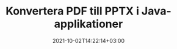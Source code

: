 ---
############################# Static ############################
layout: "autogen-gist"
date: 2021-10-02T14:22:14+03:00
draft: false
path: "sv/total/java/conversion/pdf-to-pptx/"
other_out_formats: "DOC DOCX DOCM DOT DOTX DOTM TXT RTF HTML HTM MHTML MHT XLS XLSX XLSM XLSB XLT XLTX XLTM XLAM CSV TSV DIF SXC FODS PPT PPTX PPTM PPS PPSX PPSM POT POTX POTM ODT OTT OTP ODP ODS EMZ WMZ SVG SVGZ XPS TEX DCM WMF EMF BMP PNG GIF JPEG TIFF ICO WEBP JP2 TGA PSB PSD EPUB MD DICOM FODP JPG"
ad_headline: "Konvertera PDF till PPTX | Java"
ad_description: "Mest exakta PDF till PPTX dokumentkonverteringslösning för Java-applikationer."

############################# Head ############################
head_title: "Konvertera PDF till PPTX i Java – PDF Conversion API"
head_description: "Konvertera PDF till PPTX i Java-applikationer. Snabb och exakt PDF till PPTX konvertering API för Java för att konvertera PDF till dokument, bilder och 100+ andra filformat."

############################# Header ############################
title: "Konvertera PDF till PPTX i Java-applikationer"
description: "Konvertera PDF-filer till PPTX i Java-applikationer med hjälp av flexibla dokumentkonverteringsfunktioner för att manipulera utseendet på det konverterade dokumentformatet. Konvertera enkelt hela dokumentet på en gång eller välj specifika sidor i PDF-filen baserat på de selektiva sidnumren eller sidintervallen och konvertera till ett brett utbud av dokumentformat som stöds som ordbehandlingsdokument, Excel-kalkylblad, PowerPoint-presentationer, Photoshop, eBook, webb och bilder."

############################# SubMenu ############################
submenu:
    enable: false

############################# Content ############################
content:
    enable: true
    block:
    - title_left: "Hur man konverterar PDF till PPTX i Java"
      content_left: |
          Utför PDF-filer till PPTX-filkonvertering i Java med tre enkla steg. Använd kodexemplet nedan – visa det konverterade dokumentet som det är eller rendera det vidare för att visa det som en HTML-fil utan att installera någon extern programvara.

          -   Skapa en ny instans av klassen **Converter** och ladda PDF-filen
          -   Ställ in **ConvertOptions** för PPTX-filtypen
          -   Anrop **Convert** för klassinstansen **Converter** för konvertering till PPTX
          -   Ställ in alternativ för HTML-visare
          -   Skapa **Viewer**-objekt för att se konverterad PPTX som HTML
          
      title_right: "Nedladdningar och installationsinstruktioner"
      content_right: |
          Du behöver namnrymder `GroupDocs.Conversion` och `GroupDocs.Viewer` för att konvertera mellan 100+ dokument och bildfilformat som PDF, Microsoft Word, Excel, PowerPoint, Project, Visio, Outlook, HTML och diagram. Utforska andra [Java API:er för Office-dokument](https://products.conholdate.com/total/java/) som erbjuds av Conholdate.Total.
          
          Hämta respektive monteringsfiler från [Nedladdningar](https://downloads.conholdate.com/total/java) eller hämta hela paketet från [Maven](https://repository.conholdate.com/webapp/#/artifacts/browse/tree/General/repo) för att lägga till `Conholdate.Total` direkt i din arbetsyta.
          
      gisthash: "1b2b5b5a97415ef538ac358347f27174"
      gistfile: "pdf-to-word-conversion-in-java-and-html-viewer.java"

    - title_left: "Konvertera PDF till Word-dokument i Java"
      content_left: |
          Det blir lättare att konvertera från PDF till ett Word-dokument i Java-baserade applikationer med Conholdate.Total API:er. PDF-filen förvandlas perfekt till en Word-fil (DOCX) och stöder ytterligare en uppsättning dokumentformateringsfunktioner för att anpassa utdatafilens layout för att matcha dina behov. Du kan enkelt redigera innehållet som text, tabeller, bilder och listor från det konverterade Word-dokumentet.

          -   Skapa en ny instans av klassen **Converter** och ladda **PDF** som indatafil
          -   Instantiera **WordProcessingConvertOptions** som konverteringsalternativ
          -   Anrop **Convert** för klassinstansen **Converter** för konvertering till **DOCX**
          
      title_right: "Extraktion av källdokumentinformation"
      content_right: |
          Funktionen för extrahering av dokumentinformation gör det inte bara möjligt att få den grundläggande informationen om källdokumentfilen, utan den stöder också extrahering av värdefull filformatsspecifik information som projektstart- och slutdatum för en Microsoft Project-fil, eventuella utskriftsrestriktioner för ett PDF-dokument, lista över mappar som ingår i en Outlook-datafil etc.

          Konvertera populära dokumentfilformat på olika operativsystem som Windows, Linux eller macOS medan du använder utvecklingsmiljöer som NetBeans, IntelliJ IDEA och Eclipse.
          
      gisthash: "1b2b5b5a97415ef538ac358347f27174"
      gistfile: "pdf-to-word-conversion.java"

    - title_left: "Konvertera PDF till Excel i Java"
      content_left: |
          Vänd PDF till Excel-kalkylblad med några rader Java-kod. Innehållet i en PDF-fil konverteras till rader och kolumner i ett Excel-kalkylblad som enkelt kan redigeras efter behov. En PDF-fil kan konverteras till dessa kalkylbladsformat (XLS, XLSX, XLSM, XLSB, XLTX, XLT), OpenDocument (ODS, OTS) och Apple iWork Numbers.

          -   Skapa en ny instans av klassen **Converter** och ladda **PDF** som indatafil
          -   Instantera **SpreadsheetConvertOptions** som konverteringsalternativ
          -   Anrop **Convert** för klassinstansen **Converter** för konvertering till **XLSX**
        
      title_right: "Cacha konverterade dokumentresultat"
      content_right: |
          I vissa fall är den konverterade dokumentstorleken större och det tar tid att konvertera. Dokumentkonverteringsbiblioteket erbjuder cachningsfunktionen för att effektivt hantera sådana situationer och påskynda den upprepade konverteringsprocessen. Aktivera ICache-gränssnittet för att arbeta med anpassad cache-implementering med hjälp av tilläggspunkten och kontrollera cachekonverteringen, som du föredrar.

          Konverteringsresultatet sparas på den lokala enheten som standard men alla typer av cachelagring kan stödjas genom att implementera lämpliga gränssnitt som Amazon S3, Dropbox, Google Drive, Windows Azure, Reddis eller något annat.
          
      gisthash: "1b2b5b5a97415ef538ac358347f27174"
      gistfile: "pdf-to-excel-conversion.java"

    - title_left: "Konvertera PDF till PowerPoint i Java"
      content_left: |
          Att konvertera PDF till PowerPoint (PPT, PPTX)-bilder går snabbare med Conholdate.Total för Java API:er. När du har konverterat kan du enkelt redigera PowerPoint-presentationer och bilder i Microsoft PowerPoint.

          -   Skapa en ny instans av klassen **Converter** och ladda **PDF** som indatafil
          -   Instantera **PresentationConvertOptions** som konverteringsalternativ
          -   Anrop **Convert** för klassinstansen **Converter** för konvertering till **PPTX**
          
      title_right: "Ladda och konvertera fjärrplacerade dokument"
      content_right: |
          Med Conholdate.Total för Java – utvecklare kan ladda och konvertera dokument från olika fjärrplatser och molndokumentlagringsresurser som Amazon S3, Microsoft Azure Blob, FTP, lokal disk, stream eller en enkel URL. Du behöver bara specificera metoden för att erhålla fjärrbelägen dokumentström och sedan skicka den vidare till Converter-klassen som en konstruktor.
          
          [Java PDF-konverteringsbiblioteket](https://products.groupdocs.com/conversion/java/) stöder också inläsning och konvertering av dokument som är skyddade med ett lösenord i dina Java-baserade applikationer.
          
      gisthash: "1b2b5b5a97415ef538ac358347f27174"
      gistfile: "pdf-to-powerpoint-conversion.java"

    - title_left: "Konvertera PDF till bilder i Java"
      content_left: |
          Konvertera PDF till bildformat som JPG, PNG, GIF, BMP, TIFF och många andra med en exakt bildkvalitet och upplösning. Förvandla hela PDF-filen eller välj från några utvalda sidor att konvertera till bilderna.

          -   Skapa en ny instans av klassen **Converter** och ladda **PDF** som indatafil
          -   Deklarera att **SavePageStream** delegerat för att spara konverterad dokumentsida i stream
          -   Ange **JPG** som önskat utdataformat genom att skicka **ImageConvertOptions**-objektet till det
          -   Anrop **Convert** för klassinstansen **Converter** för konvertering till **JPG**
          
      title_right: "Lägg till text- eller bildvattenstämplar i dokument"
      content_right: |
          Konvertera dokument exakt som originalfilen och använd text- eller bildvattenstämplar på de konverterade dokumentsidorna. Stämpla vattenstämplarna smart med en handfull uppsättning vattenstämpelalternativ för att hantera teckensnitt, färg, bredd, höjd, rotationsvinkel, transparens och placera vattenstämpeln i bakgrunden på dokumentsidorna.
          
          Den automatiska identifieringen av källdokumentformatet är en annan användbar funktion för att hämta själva filtillägget i vissa fall där källfilen presenteras i form av byteström. Utvecklare kan också få en komplett lista över alla konverteringsformat som stöds när de konverterar ett dokument till ett annat filformat genom att anropa **GetPossibleConversions**-metoden för Converter-objekt.
          
      gisthash: "1b2b5b5a97415ef538ac358347f27174"
      gistfile: "pdf-to-image-conversion.java"

############################# About Formats ############################
about_formats:
    enable: false
############################# More Formats ############################
more_formats:
    enable: true
    auto: false
    other_out_formats: DOC DOCX DOCM DOT DOTX DOTM TXT RTF HTML HTM MHTML MHT XLS XLSX XLSM XLSB XLT XLTX XLTM XLAM CSV TSV DIF SXC FODS PPT PPTX PPTM PPS PPSX PPSM POT POTX POTM ODT OTT OTP ODP ODS EMZ WMZ SVG SVGZ XPS TEX DCM WMF EMF BMP PNG GIF JPEG TIFF ICO WEBP JP2 TGA PSB PSD EPUB MD DICOM FODP JPG
############################# Back to top ###############################
back_to_top:
  enable: true
---